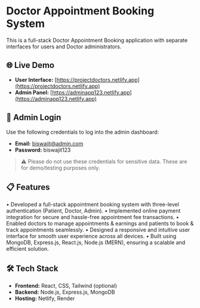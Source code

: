 # Doctor Appointment Booking System

This is a full-stack Doctor Appointment Booking application with separate interfaces for users and Doctor administrators.

## 🌐 Live Demo

- **User Interface:** [https://projectdoctors.netlify.app](https://projectdoctors.netlify.app)
- **Admin Panel:** [https://adminapp123.netlify.app](https://adminapp123.netlify.app)

## 🔐 Admin Login

Use the following credentials to log into the admin dashboard:

- **Email:** biswajit@admin.com  
- **Password:** biswajit123

> ⚠️ Please do not use these credentials for sensitive data. These are for demo/testing purposes only.

## 📋 Features

•  Developed a full-stack appointment booking system with three-level authentication (Patient, Doctor, Admin). 
•   Implemented online payment integration for secure and hassle-free appointment fee transactions. 
•  Enabled doctors to manage appointments & earnings and patients to book & track appointments seamlessly. 
•   Designed a responsive and intuitive user interface for smooth user experience across all devices. 
•  Built using MongoDB, Express.js, React.js, Node.js (MERN), ensuring a scalable and efficient solution.

## 🛠 Tech Stack

- **Frontend:** React, CSS, Tailwind (optional)
- **Backend:** Node.js, Express.js, MongoDB 
- **Hosting:** Netlify, Render



